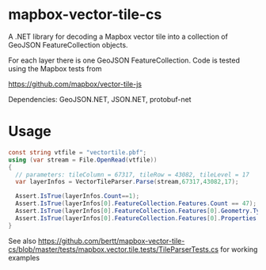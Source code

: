 # mapbox-vector-tile-cs 

A .NET library for decoding a Mapbox vector tile into a collection of GeoJSON FeatureCollection objects.

For each layer there is one GeoJSON FeatureCollection. Code is tested using the Mapbox tests from

https://github.com/mapbox/vector-tile-js

Dependencies: GeoJSON.NET, JSON.NET, protobuf-net

# Usage

```cs
const string vtfile = "vectortile.pbf";
using (var stream = File.OpenRead(vtfile))
{
  // parameters: tileColumn = 67317, tileRow = 43082, tileLevel = 17 
  var layerInfos = VectorTileParser.Parse(stream,67317,43082,17);

  Assert.IsTrue(layerInfos.Count==1);
  Assert.IsTrue(layerInfos[0].FeatureCollection.Features.Count == 47);
  Assert.IsTrue(layerInfos[0].FeatureCollection.Features[0].Geometry.Type == GeoJSONObjectType.Polygon);
  Assert.IsTrue(layerInfos[0].FeatureCollection.Features[0].Properties.Count==2);
}
```

See also https://github.com/bertt/mapbox-vector-tile-cs/blob/master/tests/mapbox.vector.tile.tests/TileParserTests.cs for working examples

